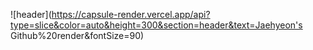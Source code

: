 ![header](https://capsule-render.vercel.app/api?type=slice&color=auto&height=300&section=header&text=Jaehyeon's Github%20render&fontSize=90)
